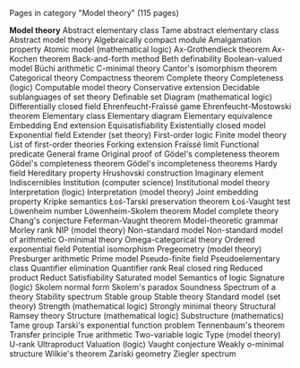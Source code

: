 

Pages in category "Model theory" (115 pages)


**Model theory**
Abstract elementary class
Tame abstract elementary class
Abstract model theory
Algebraically compact module
Amalgamation property
Atomic model (mathematical logic)
Ax-Grothendieck theorem
Ax-Kochen theorem
Back-and-forth method
Beth definability
Boolean-valued model
Büchi arithmetic
C-minimal theory
Cantor's isomorphism theorem
Categorical theory
Compactness theorem
Complete theory
Completeness (logic)
Computable model theory
Conservative extension
Decidable sublanguages of set theory
Definable set
Diagram (mathematical logic)
Differentially closed field
Ehrenfeucht-Fraïssé game
Ehrenfeucht-Mostowski theorem
Elementary class
Elementary diagram
Elementary equivalence
Embedding
End extension
Equisatisfiability
Existentially closed model
Exponential field
Extender (set theory)
First-order logic
Finite model theory
List of first-order theories
Forking extension
Fraïssé limit
Functional predicate
General frame
Original proof of Gödel's completeness theorem
Gödel's completeness theorem
Gödel's incompleteness theorems
Hardy field
Hereditary property
Hrushovski construction
Imaginary element
Indiscernibles
Institution (computer science)
Institutional model theory
Interpretation (logic)
Interpretation (model theory)
Joint embedding property
Kripke semantics
Łoś-Tarski preservation theorem
Łoś-Vaught test
Löwenheim number
Löwenheim-Skolem theorem
Model complete theory
Chang's conjecture
Feferman-Vaught theorem
Model-theoretic grammar
Morley rank
NIP (model theory)
Non-standard model
Non-standard model of arithmetic
O-minimal theory
Omega-categorical theory
Ordered exponential field
Potential isomorphism
Pregeometry (model theory)
Presburger arithmetic
Prime model
Pseudo-finite field
Pseudoelementary class
Quantifier elimination
Quantifier rank
Real closed ring
Reduced product
Reduct
Satisfiability
Saturated model
Semantics of logic
Signature (logic)
Skolem normal form
Skolem's paradox
Soundness
Spectrum of a theory
Stability spectrum
Stable group
Stable theory
Standard model (set theory)
Strength (mathematical logic)
Strongly minimal theory
Structural Ramsey theory
Structure (mathematical logic)
Substructure (mathematics)
Tame group
Tarski's exponential function problem
Tennenbaum's theorem
Transfer principle
True arithmetic
Two-variable logic
Type (model theory)
U-rank
Ultraproduct
Valuation (logic)
Vaught conjecture
Weakly o-minimal structure
Wilkie's theorem
Zariski geometry
Ziegler spectrum
